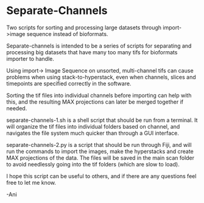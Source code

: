 # Separate-Channels
Two scripts for sorting and processing large datasets through import->image sequence instead of bioformats.

Separate-channels is intended to be a series of scripts for separating and processing big datasets that have many too many tifs for bioformats importer to handle.

Using import-> Image Sequence on unsorted, multi-channel tifs can cause problems when using stack-to-hyperstack, even when channels, slices and timepoints are specified correctly in the software.

Sorting the tif files into individual channels before importing can help with this, and the resulting MAX projections can later be merged together if needed.

separate-channels-1.sh is a shell script that should be run from a terminal. It will organize the tif files into individual folders based on channel, and navigates the file system much quicker than through a GUI interface.

separate-channels-2.py is a script that should be run through Fiji, and will run the commands to import the images, make the hyperstacks and create MAX projections of the data. The files will be saved in the main scan folder to avoid needlessly going into the tif folders (which are slow to load).

I hope this script can be useful to others, and if there are any questions feel free to let me know.

-Ani
